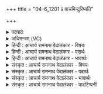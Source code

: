 +++
title = "04-6_1201 प्र वाचमिन्दुरिष्यति"

+++
<details><summary>पदपाठः</summary>

प्र꣢। वा꣡च꣢꣯म्। इ꣡न्दुः꣢꣯। इ꣣ष्यति। समुद्र꣡स्य꣢। स꣣म्। उद्र꣡स्य꣢। अ꣡धि꣢꣯। वि꣣ष्ट꣡पि꣢। जि꣡न्व꣢꣯न्। को꣡श꣢꣯म्। म꣣धुश्चु꣡त꣢म्। म꣣धु। श्चु꣡त꣢꣯म्। १२०१।
</details>

<details><summary>अधिमन्त्रम् (VC)</summary>

- पवमानः सोमः
- असितः काश्यपो देवलो वा
- गायत्री
- षड्जः
</details>

<details><summary>हिन्दी : आचार्य रामनाथ वेदालंकार - विषयः</summary>

अब परमात्मा की कृपा का वर्णन करते हैं।
</details>

<details><summary>हिन्दी : आचार्य रामनाथ वेदालंकार - पदार्थः</summary>

पदार्थान्वय -  (इन्दुः) रस का भण्डार परमात्मा अपने (मधुश्चुतम्) मधुस्रावी (कोशम्) आनन्द-रस के कोश को (समुद्रस्य) जीवात्मरूप समुद्र के (विष्टपि अधि) धरातल पर (जिन्वन्) प्रेरित करता हुआ (वाचम्) उपदेशरूप वाणी को (प्र इष्यति) देता है ॥६॥ यहाँ शब्दशक्तिमूलक ध्वनि से यह ध्वनित होता है कि जैसे चन्द्रमा (इन्दु) समुद्र के धरातल पर अपने चाँदनीरूप मधुस्रावी कोश को प्रेरित करता है ॥६॥
</details>

<details><summary>हिन्दी : आचार्य रामनाथ वेदालंकार - भावार्थः</summary>

भावार्थ -  उपासकों को जगदीश्वर निरन्तर आनन्द-रस की धाराओं से सींचता रहता है और उन्हें दिव्य सन्देश देता रहता है ॥६॥
</details>

<details><summary>संस्कृत : आचार्य रामनाथ वेदालंकार - विषयः</summary>

अथ परमात्मनः कृपामाह।
</details>

<details><summary>संस्कृत : आचार्य रामनाथ वेदालंकार - पदार्थः</summary>

पदार्थान्वय -  (इन्दुः) रसागारः परमात्मा (मधुश्चुतम्) मधुस्राविणम् (कोशम्) स्वकीयम् आनन्दरसकोशम् (समुद्रस्य) जीवात्मसमुद्रस्य (विष्टपि अधि) धरातले (जिन्वन्) गमयन् (वाचम्) उपदेशगिरम् (प्र इष्यति) प्रेरयति। [इष गतौ दिवादिः] ॥६॥ अत्र यथा इन्दुश्चन्द्रः समुद्रस्य धरातले स्वकीयं चन्द्रिकारूपं मधुश्चुतं कोशं जिन्वति प्रेरयतीति शब्दशक्तिमूलेन ध्वनिना ध्वन्यते ॥६॥
</details>

<details><summary>संस्कृत : आचार्य रामनाथ वेदालंकार - भावार्थः</summary>

भावार्थ -  उपासकान् जगदीश्वरो निरन्तरमानन्दरसधाराभिः सिञ्चति,तेभ्यो दिव्यसन्देशं च प्रयच्छति ॥६॥
</details>

<details><summary>संस्कृत : आचार्य रामनाथ वेदालंकार - पादटिप्पनी</summary>

टिप्पनी -   १. ऋ० ९।१२।६।
</details>